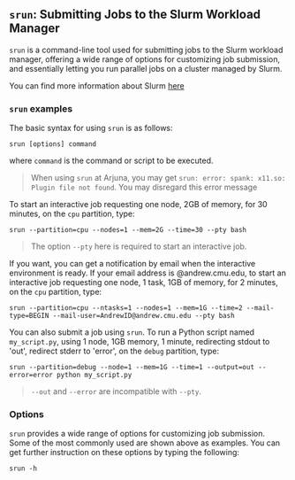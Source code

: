 ## `srun`: Submitting Jobs to the Slurm Workload Manager

`srun` is a command-line tool used for submitting jobs to the Slurm workload manager, offering a wide range of options for customizing job submission, and essentially letting you run parallel jobs on a cluster managed by Slurm.

You can find more information about Slurm [here](https://arjunacluster.github.io/ArjunaUsers/getting_started/slurm_intro.html)

### `srun` examples

The basic syntax for using `srun` is as follows:

```
srun [options] command
```

where `command` is the command or script to be executed. 

> When using `srun` at Arjuna, you may get ```srun: error: spank: x11.so: Plugin file not found```.
> You may disregard this error message

To start an interactive job requesting one node, 2GB of memory, for 30 minutes, on the `cpu` partition, type:

```
srun --partition=cpu --nodes=1 --mem=2G --time=30 --pty bash
```

> The option `--pty` here is required to start an interactive job.

If you want, you can get a notification by email when the interactive environment is ready.
If your email address is <andrewID>@andrew.cmu.edu, to start an interactive job requesting one node, 1 task, 1GB of memory, for 2 minutes, on the `cpu` partition, type:

```
srun --partition=cpu --ntasks=1 --nodes=1 --mem=1G --time=2 --mail-type=BEGIN --mail-user=AndrewID@andrew.cmu.edu --pty bash
```

You can also submit a job using `srun`.
To run a Python script named `my_script.py`, using 1 node, 1GB memory, 1 minute, redirecting stdout to 'out', redirect stderr to 'error', on the `debug` partition, type:

```
srun --partition=debug --node=1 --mem=1G --time=1 --output=out --error=error python my_script.py
```

> `--out` and `--error` are incompatible with `--pty`.


### Options

`srun` provides a wide range of options for customizing job submission.
Some of the most commonly used are shown above as examples.
You can get further instruction on these options by typing the following:

```
srun -h
```

